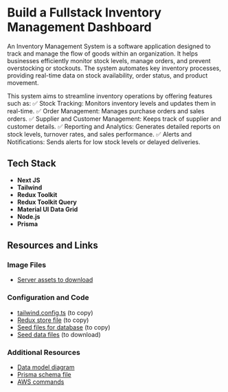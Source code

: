 # Build a Fullstack Inventory Management Dashboard
An Inventory Management System is a software application designed to track and manage the flow of goods within an organization. It helps businesses efficiently monitor stock levels, manage orders, and prevent overstocking or stockouts. The system automates key inventory processes, providing real-time data on stock availability, order status, and product movement.

This system aims to streamline inventory operations by offering features such as:
✅ Stock Tracking: Monitors inventory levels and updates them in real-time.
✅ Order Management: Manages purchase orders and sales orders.
✅ Supplier and Customer Management: Keeps track of supplier and customer details.
✅ Reporting and Analytics: Generates detailed reports on stock levels, turnover rates, and sales performance.
✅ Alerts and Notifications: Sends alerts for low stock levels or delayed deliveries.
## Tech Stack

- **Next JS**
- **Tailwind**
- **Redux Toolkit**
- **Redux Toolkit Query**
- **Material UI Data Grid**
- **Node.js**
- **Prisma**

## Resources and Links

### Image Files

- [Server assets to download](https://github.com/ed-roh/inventory-management/tree/master/server/assets)

### Configuration and Code

- [tailwind.config.ts](https://github.com/ed-roh/inventory-management/blob/master/client/tailwind.config.ts) (to copy)
- [Redux store file](https://github.com/ed-roh/inventory-management/blob/master/client/src/app/redux.tsx) (to copy)
- [Seed files for database](https://github.com/ed-roh/inventory-management/blob/master/server/prisma/seed.ts) (to copy)
- [Seed data files](https://github.com/ed-roh/inventory-management/tree/master/server/prisma/seedData) (to download)

### Additional Resources

- [Data model diagram](https://drawsql.app/teams/team-3023/diagrams/56-inventorymanagement)
- [Prisma schema file](https://github.com/ed-roh/inventory-management/blob/master/server/prisma/schema.prisma)
- [AWS commands](https://github.com/ed-roh/inventory-management/blob/master/server/aws-ec2-instructions.md)
